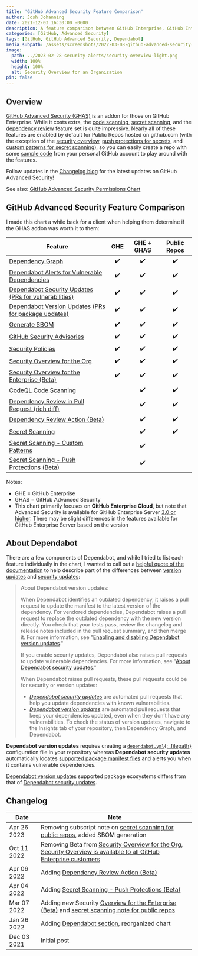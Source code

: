 ```yaml
---
title: 'GitHub Advanced Security Feature Comparison'
author: Josh Johanning
date: 2021-12-03 16:30:00 -0600
description: A feature comparison between GitHub Enterprise, GitHub Enterprise with GitHub Advanced Security (GHAS), and Public Repos on github.com
categories: [GitHub, Advanced Security]
tags: [GitHub, GitHub Advanced Security, Dependabot]
media_subpath: /assets/screenshots/2022-03-08-github-advanced-security-permissions-chart
image:
  path: ../2023-02-28-security-alerts/security-overview-light.png
  width: 100%
  height: 100%
  alt: Security Overview for an Organization
pin: false
---
```


## Overview

[GitHub Advanced Security (GHAS)](https://docs.github.com/en/get-started/learning-about-github/about-github-advanced-security) is an addon for those on GitHub Enterprise. While it costs extra, the [code scanning](https://docs.github.com/en/github/finding-security-vulnerabilities-and-errors-in-your-code/about-code-scanning), [secret scanning](https://docs.github.com/en/github/administering-a-repository/about-secret-scanning), and the [dependency review](https://docs.github.com/en/code-security/supply-chain-security/about-dependency-review) feature set is quite impressive. Nearly all of these features are enabled by default for Public Repos hosted on github.com (with the exception of the [security overview](https://docs.github.com/en/enterprise-cloud@latest/code-security/security-overview/about-the-security-overview), [push protections for secrets](https://docs.github.com/en/enterprise-cloud@latest/code-security/secret-scanning/protecting-pushes-with-secret-scanning), and [custom patterns for secret scanning](https://docs.github.com/en/enterprise-cloud@latest/code-security/secret-scanning/defining-custom-patterns-for-secret-scanning)), so you can easily create a repo with some [sample code](https://github.com/joshjohanning/ghas-demo) from your personal GitHub account to play around with the features.

Follow updates in the [Changelog blog](https://github.blog/changelog/label/advanced-security/) for the latest updates on GitHub Advanced Security!

See also: [GitHub Advanced Security Permissions Chart](/posts/github-advanced-security-permissions-chart/)

## GitHub Advanced Security Feature Comparison

I made this chart a while back for a client when helping them determine if the GHAS addon was worth it to them:

| Feature | GHE | GHE + GHAS | Public Repos |
|---------|:----:|:-----------:|:------------:|
| [Dependency Graph](https://docs.github.com/en/code-security/supply-chain-security/understanding-your-software-supply-chain/about-the-dependency-graph) | ✔️ | ✔️ | ✔️ |
| [Dependabot Alerts for Vulnerable Dependencies](https://docs.github.com/en/code-security/supply-chain-security/managing-vulnerabilities-in-your-projects-dependencies/about-alerts-for-vulnerable-dependencies) | ✔️ | ✔️ | ✔️ |
| [Dependabot Security Updates (PRs for vulnerabilities)](https://docs.github.com/en/code-security/supply-chain-security/managing-vulnerabilities-in-your-projects-dependencies/about-dependabot-security-updates) | ✔️ | ✔️ | ✔️ |
| [Dependabot Version Updates (PRs for package updates)](https://docs.github.com/en/code-security/supply-chain-security/keeping-your-dependencies-updated-automatically/about-dependabot-version-updates) | ✔️ | ✔️ | ✔️ |
| [Generate SBOM](https://docs.github.com/en/code-security/supply-chain-security/understanding-your-software-supply-chain/exporting-a-software-bill-of-materials-for-your-repository) | ✔️ | ✔️ | ✔️ |
| [GitHub Security Advisories](https://docs.github.com/en/code-security/security-advisories/about-github-security-advisories) | ✔️ | ✔️ | ✔️ |
| [Security Policies](https://docs.github.com/en/code-security/getting-started/adding-a-security-policy-to-your-repository) | ✔️ | ✔️ | ✔️ |
| [Security Overview for the Org](https://docs.github.com/en/enterprise-cloud@latest/code-security/security-overview/about-the-security-overview) | ✔️ | ✔️ | ✔️ |
| [Security Overview for the Enterprise (Beta)](https://github.blog/changelog/2022-03-01-security-overview-for-enterprise-in-beta/) | ✔️ | ✔️ | ✔️ |
| [CodeQL Code Scanning](https://docs.github.com/en/code-security/code-scanning/automatically-scanning-your-code-for-vulnerabilities-and-errors/configuring-code-scanning) | | ✔️ | ✔️ |
| [Dependency Review in Pull Request (rich diff)](https://github.blog/changelog/2021-10-05-dependency-review-is-generally-available/) | | ✔️ | ✔️ |
| [Dependency Review Action (Beta)](https://docs.github.com/en/code-security/supply-chain-security/understanding-your-software-supply-chain/about-dependency-review#dependency-review-enforcement) | | ✔️ | ✔️ |
| [Secret Scanning](https://docs.github.com/en/code-security/secret-scanning/about-secret-scanning) | | ✔️ | ✔️ |
| [Secret Scanning - Custom Patterns](https://docs.github.com/en/enterprise-cloud@latest/code-security/secret-scanning/defining-custom-patterns-for-secret-scanning) | | ✔️ | |
| [Secret Scanning - Push Protections (Beta)](https://docs.github.com/en/enterprise-cloud@latest/code-security/secret-scanning/protecting-pushes-with-secret-scanning) | | ✔️ | |

Notes:
- GHE = GitHub Enterprise
- GHAS = GitHub Advanced Security
- This chart primarily focuses on **GitHub Enterprise Cloud**, but note that Advanced Security is available for GitHub Enterprise Server [3.0 or higher](https://docs.github.com/en/get-started/learning-about-github/about-github-advanced-security). There may be slight differences in the features available for GitHub Enterprise Server based on the version

## About Dependabot

There are a few components of Dependabot, and while I tried to list each feature individually in the chart, I wanted to call out a [helpful quote of the documentation](https://docs.github.com/en/code-security/supply-chain-security/keeping-your-dependencies-updated-automatically/about-dependabot-version-updates) to help describe part of the differences between [version updates](https://docs.github.com/en/code-security/supply-chain-security/keeping-your-dependencies-updated-automatically/about-dependabot-version-updates) and [security updates](https://docs.github.com/en/code-security/supply-chain-security/managing-vulnerabilities-in-your-projects-dependencies/about-dependabot-security-updates): 

> About Dependabot version updates: 
> 
> When Dependabot identifies an outdated dependency, it raises a pull request to update the manifest to the latest version of the dependency. For vendored dependencies, Dependabot raises a pull request to replace the outdated dependency with the new version directly. You check that your tests pass, review the changelog and release notes included in the pull request summary, and then merge it. For more information, see "[Enabling and disabling Dependabot version updates](https://docs.github.com/en/code-security/supply-chain-security/keeping-your-dependencies-updated-automatically/enabling-and-disabling-dependabot-version-updates)."
> 
> If you enable security updates, Dependabot also raises pull requests to update vulnerable dependencies. For more information, see "[About Dependabot security updates](https://docs.github.com/en/github/managing-security-vulnerabilities/about-dependabot-security-updates)."
> 
> When Dependabot raises pull requests, these pull requests could be for security or version updates:
> - _[Dependabot security updates](https://docs.github.com/en/code-security/supply-chain-security/managing-vulnerabilities-in-your-projects-dependencies/about-dependabot-security-updates)_ are automated pull requests that help you update dependencies with known vulnerabilities.
> - _[Dependabot version updates](https://docs.github.com/en/code-security/supply-chain-security/keeping-your-dependencies-updated-automatically/about-dependabot-version-updates)_ are automated pull requests that keep your dependencies updated, even when they don’t have any vulnerabilities. To check the status of version updates, navigate to the Insights tab of your repository, then Dependency Graph, and Dependabot.

**Dependabot version updates** requires creating a [`dependabot.yml`{: .filepath}](https://docs.github.com/en/code-security/supply-chain-security/keeping-your-dependencies-updated-automatically/configuration-options-for-dependency-updates#configuration-options-for-private-registries) configuration file in your repository whereas **Dependabot security updates** automatically locates [supported package manifest files](https://docs.github.com/en/code-security/supply-chain-security/understanding-your-software-supply-chain/about-the-dependency-graph#supported-package-ecosystems) and alerts you when it contains vulnerable dependencies.

[Dependabot version updates](https://docs.github.com/en/code-security/supply-chain-security/keeping-your-dependencies-updated-automatically/about-dependabot-version-updates#supported-repositories-and-ecosystems) supported package ecosystems differs from that of [Dependabot security updates](https://docs.github.com/en/code-security/supply-chain-security/understanding-your-software-supply-chain/about-the-dependency-graph#supported-package-ecosystems).

## Changelog

| Date        | Note |
|-------------|------|
| Apr 26 2023 | Removing subscript note on [secret scanning for public repos](https://github.blog/2023-02-28-secret-scanning-alerts-are-now-available-and-free-for-all-public-repositories/), added SBOM generation
| Oct 11 2022 | Removing Beta from [Security Overview for the Org](https://github.blog/changelog/2022-04-07-security-overview-for-organizations-is-generally-available/),<br>[Security Overview is available to all GitHub Enterprise customers](https://github.blog/changelog/2022-08-08-security-overview-is-now-available-to-all-github-enterprise-users/)<br> |
| Apr 06 2022 | Adding [Dependency Review Action (Beta)](https://docs.github.com/en/code-security/supply-chain-security/understanding-your-software-supply-chain/about-dependency-review#dependency-review-enforcement) |
| Apr 04 2022 | Adding [Secret Scanning - Push Protections (Beta)](https://docs.github.com/en/enterprise-cloud@latest/code-security/secret-scanning/protecting-pushes-with-secret-scanning) |
| Mar 07 2022 | Adding new Security [Overview for the Enterprise (Beta)](https://github.blog/changelog/2022-03-01-security-overview-for-enterprise-in-beta/) and [secret scanning note for public repos](https://github.blog/changelog/2022-03-04-secret-scanning-advanced-security-customers-can-now-view-alerts-on-their-public-repositories/) |
| Jan 26 2022 | Adding [Dependabot section](#about-dependabot), reorganized chart |
| Dec 03 2021 | Initial post |
